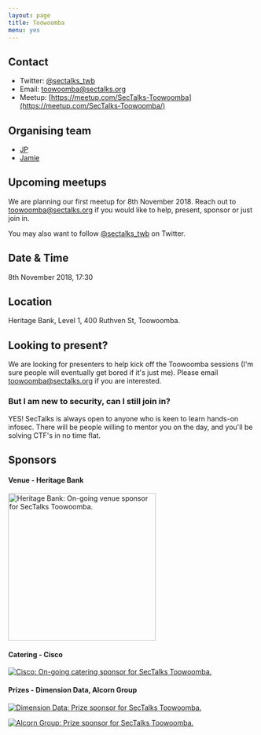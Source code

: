 ```yaml
---
layout: page
title: Toowoomba
menu: yes
---
```


## Contact 

* Twitter: [@sectalks_twb](https://twitter.com/sectalks_twb)
* Email: [toowoomba@sectalks.org](mailto:toowoomba@sectalks.org)
* Meetup: [https://meetup.com/SecTalks-Toowoomba](https://meetup.com/SecTalks-Toowoomba/)

## Organising team 

* [JP](https://twitter.com/jpjaeps) 
* [Jamie](https://au.linkedin.com/in/jamie-sprott-439460125)

## Upcoming meetups 

We are planning our first meetup for 8th November 2018. 
Reach out to [toowoomba@sectalks.org](mailto:toowoomba@sectalks.org) if you would like to help, present, sponsor or just join in.

You may also want to follow [@sectalks_twb](https://twitter.com/sectalks_twb) on Twitter.

## Date & Time 

8th November 2018, 17:30 

## Location 

Heritage Bank, Level 1, 400 Ruthven St, Toowoomba.

## Looking to present?

We are looking for presenters to help kick off the Toowoomba sessions (I'm sure people will eventually get bored if it's just me). 
Please email [toowoomba@sectalks.org](mailto:toowoomba@sectalks.org) if you are interested.

### But I am new to security, can I still join in?

YES! SecTalks is always open to anyone who is keen to learn hands-on infosec.
There will be people willing to mentor you on the day, and you'll be solving CTF's in no time flat.

## Sponsors
#### Venue - Heritage Bank

<a href="https://heritage.com.au" 
   title="Heritage Bank: On-going venue sponsor for SecTalks Toowoomba.">
    <img src="{{ site.baseurl }}/images/sponsors/heritage.png" 
         alt="Heritage Bank: On-going venue sponsor for SecTalks Toowoomba." width="300">
</a>
#### Catering - Cisco

<a href="https://www.talosintelligence.com/" 
   title="Cisco: On-going catering sponsor for SecTalks Toowoomba.">
    <img src="{{ site.baseurl }}/images/sponsors/cisco.jpg" 
         alt="Cisco: On-going catering sponsor for SecTalks Toowoomba.">
</a>
#### Prizes - Dimension Data, Alcorn Group

<a href="https://www.dimensiondata.com/en/expertise/cybersecurity" 
   title="Dimension Data: Prize sponsor for SecTalks Toowoomba.">
    <img src="{{ site.baseurl }}/images/sponsors/didata.jpg" 
         alt="Dimension Data: Prize sponsor for SecTalks Toowoomba.">
</a>

<a href="https://alcorngroup.com/" 
   title="Alcorn Group: Prize sponsor for SecTalks Toowoomba.">
    <img src="{{ site.baseurl }}/images/sponsors/AlcornGroup.png" 
         alt="Alcorn Group: Prize sponsor for SecTalks Toowoomba.">
</a>
